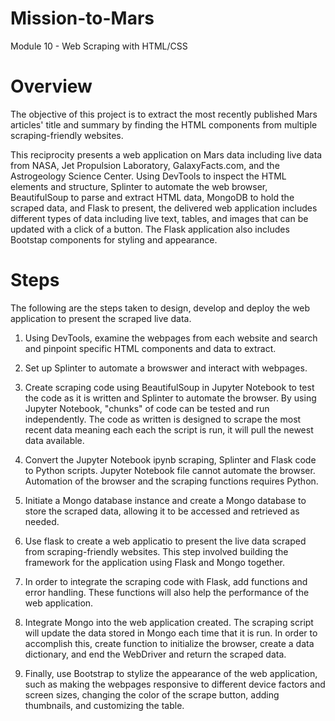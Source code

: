 # Mission-to-Mars
Module 10 - Web Scraping with HTML/CSS

# Overview
The objective of this project is to extract the most recently published Mars articles' title and summary by finding the HTML components from multiple scraping-friendly websites.

This reciprocity presents a web application on Mars data including live data from NASA, Jet Propulsion Laboratory, GalaxyFacts.com, and the Astrogeology Science Center. Using DevTools to inspect the HTML elements and structure, Splinter to automate the web browser, BeautifulSoup to parse and extract HTML data, MongoDB to hold the scraped data, and Flask to present, the delivered web application includes different types of data including live text, tables, and images that can be updated with a click of a button. The Flask application also includes Bootstap components for styling and appearance.

# Steps
The following are the steps taken to design, develop and deploy the web application to present the scraped live data.

1) Using DevTools, examine the webpages from each website and search and pinpoint specific HTML components and data to extract.

2) Set up Splinter to automate a browswer and interact with webpages.

3) Create scraping code using BeautifulSoup in Jupyter Notebook to test the code as it is written and Splinter to automate the browser. By using Jupyter Notebook, "chunks" of code can be tested and run independently. The code as written is designed to scrape the most recent data meaning each each the script is run, it will pull the newest data available.  

4) Convert the Jupyter Notebook ipynb scraping, Splinter and Flask code to Python scripts. Jupyter Notebook file cannot automate the browser. Automation of the browser and the scraping functions requires Python. 

5) Initiate a Mongo database instance and create a Mongo database to store the scraped data, allowing it to be accessed and retrieved as needed. 

6) Use flask to create a web applicatio to present the live data scraped from scraping-friendly websites. This step involved building the framework for the application using Flask and Mongo together.

7) In order to integrate the scraping code with Flask, add functions and error handling. These functions will also help the performance of the web application.

8) Integrate Mongo into the web application created. The scraping script will update the data stored in Mongo each time that it is run. In order to accomplish this, create function to initialize the browser, create a data dictionary, and end the WebDriver and return the scraped data.

9) Finally, use Bootstrap to stylize the appearance of the web application, such as making the webpages responsive to different device factors and screen sizes, changing the color of the scrape button, adding thumbnails, and customizing the table.


 

